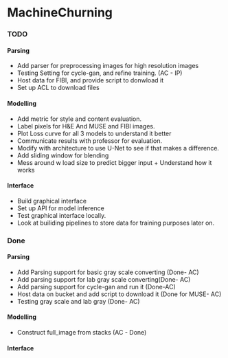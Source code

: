 # MachineChurning



### TODO

#### Parsing


- Add parser for preprocessing images for high resolution images
- Testing Setting for cycle-gan, and refine training. (AC - IP)
- Host data for FIBI, and provide script to donwload it 
- Set up ACL to download files
#### Modelling

- Add metric for style and content evaluation.
- Label pixels for H&E And MUSE and FIBI images.
- Plot Loss curve for all 3 models to understand it better
- Communicate results with professor for evaluation.
- Modify with architecture to use U-Net to see if that makes a difference.
- Add sliding window for blending 
- Mess around w load size to predict bigger input + Understand how it works

#### Interface
- Build graphical interface 
- Set up API for model inference
- Test graphical interface locally.
- Look at builiding pipelines to store data for training purposes later on.


### Done

#### Parsing
- Add Parsing support for basic gray scale converting (Done- AC)
- Add parsing support for lab gray scale converting(Done- AC)
- Add parsing support for cycle-gan and run it (Done-AC)
- Host data on bucket and add script to download it (Done for MUSE- AC)
- Testing gray scale and lab gray (Done- AC)
#### Modelling
- Construct full_image from stacks (AC - Done)

#### Interface
